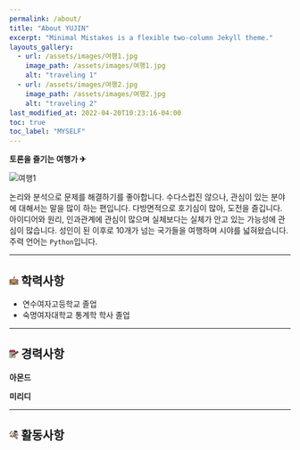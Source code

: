 ```yaml
---
permalink: /about/
title: "About YUJIN"
excerpt: "Minimal Mistakes is a flexible two-column Jekyll theme."
layouts_gallery:
  - url: /assets/images/여행1.jpg
    image_path: /assets/images/여행1.jpg
    alt: "traveling 1"
  - url: /assets/images/여행2.jpg
    image_path: /assets/images/여행2.jpg
    alt: "traveling 2"
last_modified_at: 2022-04-20T10:23:16-04:00
toc: true
toc_label: "MYSELF"
---
```


**토론을 즐기는 여행가 ✈**

![여행1](https://user-images.githubusercontent.com/104043279/164164712-94cf96a6-bcb0-4eaf-b73e-c02af2656318.jpg)

논리와 분석으로 문제를 해결하기를 좋아합니다. 수다스럽진 않으나, 관심이 있는 분야에 대해서는 말을 많이 하는 편입니다. 다방면적으로 호기심이 많아, 도전을 즐깁니다. 아이디어와 원리, 인과관계에 관심이 많으며 실체보다는 실체가 안고 있는 가능성에 관심이 많습니다. 성인이 된 이후로 10개가 넘는 국가들을 여행하며 시야를 넓혀왔습니다.
주력 언어는 ```Python```입니다.


---

## ![icon](/assets/logo.ico/school.png) 학력사항

- 연수여자고등학교 졸업 
- 숙명여자대학교 통계학 학사 졸업

---

## ![icon](/assets/logo.ico/notepad.png) 경력사항

**아몬드**        

**미리디**          

---

## ![icon](/assets/logo.ico/run.png) 활동사항